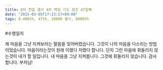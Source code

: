 ```yaml
---
title: 8차 천일 결사 4차 백일 기도 정진 47일째
date: "2015-03-05T17:13:17+09:00"
tags: 8-400th, 47th, 10000 결사, 8000th
---
```


#수행일지

제 마음을 그냥 지켜보라는 말씀을 잊어버렸습니다. 그것이 나의 마음을 다스리는 방법이었습니다. 마음이라는것이 원래 이랬다 저랬다 합니다. 단지 그런 마음에 휘둘리지 않는것이 내가 할 일입니다. 내 마음을 그냥 지켜봅니다. 그것에 휘둘리지 않습니다. 감사합니다. 부처님!
